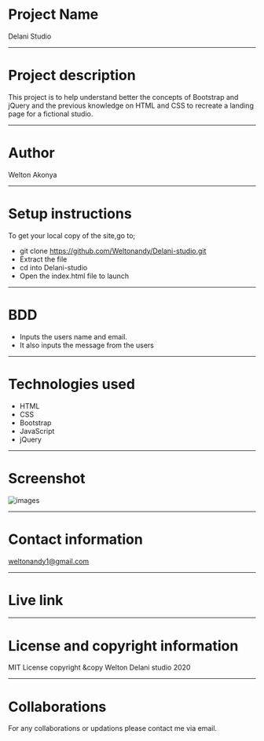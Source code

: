 # Project Name
Delani Studio

***

# Project description
This project is to help understand better the concepts of  Bootstrap and jQuery
and the previous knowledge on HTML and CSS to recreate a landing page for a
fictional studio.

***

# Author
Welton Akonya

***

# Setup instructions
To get your local copy of the site,go to;
* git clone https://github.com/Weltonandy/Delani-studio.git
* Extract the file
* cd into Delani-studio
* Open the index.html file to launch

***

# BDD
* Inputs the users name and email.
* It also inputs the message from the users

***

# Technologies used
* HTML
* CSS
* Bootstrap
* JavaScript
* jQuery

***


# Screenshot
![images](logo/logo.png)

***


# Contact information
weltonandy1@gmail.com

***

# Live link

***


# License and copyright information
MIT License copyright &copy Welton Delani studio 2020

***
# Collaborations
For any collaborations or updations please contact me via email.
